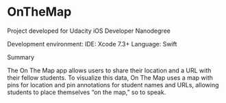 # OnTheMap
Project developed for Udacity iOS Developer Nanodegree

Development environment: 
IDE: Xcode 7.3+
Language: Swift

Summary

The On The Map app allows users to share their location and a URL with their fellow students. To visualize this data, On The Map uses a map with pins for location and pin annotations for student names and URLs, allowing students to place themselves “on the map,” so to speak.
